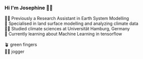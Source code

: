 ### Hi I'm Josephine 🙋‍♀️

👩‍💻 Previously a Research Assistant in Earth System Modelling <br/>
🔧 Specialised in land surface modelling and analyzing climate data<br/>
👩‍🎓 Studied climate sciences at Universität Hamburg, Germany<br/>
💭 Currently learning about Machine Learning in tensorflow <br/>
<br/>
🪴 green fingers<br/>
🏃‍♀️ jogger

